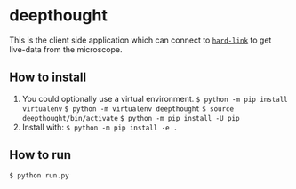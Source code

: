 # deepthought

This is the client side application which can connect to
[`hard-link`](https://github.com/ndsystems/hard-link) to get live-data from the
microscope.

## How to install

1. You could optionally use a virtual environment.
`$ python -m pip install virtualenv`
`$ python -m virtualenv deepthought`
`$ source deepthought/bin/activate`
`$ python -m pip install -U pip`
2. Install with:
`$ python -m pip install -e .`

## How to run

`$ python run.py`
